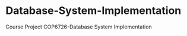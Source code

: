 Database-System-Implementation
==============================

Course Project COP6726-Database System Implementation
